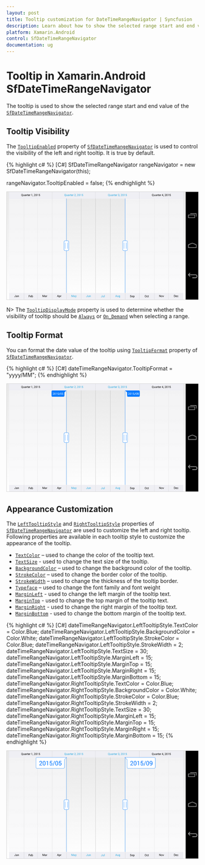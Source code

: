 ```yaml
---
layout: post
title: Tooltip customization for DateTimeRangeNavigator | Syncfusion
description: Learn about how to show the selected range start and end value of the Xamarin.Android SfDateTimeRangeNavigator.
platform: Xamarin.Android
control: SfDateTimeRangeNavigator
documentation: ug
---
```


# Tooltip in Xamarin.Android SfDateTimeRangeNavigator

The tooltip is used to show the selected range start and end value of the [`SfDateTimeRangeNavigator`](https://help.syncfusion.com/cr/xamarin-android/Com.Syncfusion.Rangenavigator.SfDateTimeRangeNavigator.html).

## Tooltip Visibility

The [`TooltipEnabled`](https://help.syncfusion.com/cr/xamarin-android/Com.Syncfusion.Rangenavigator.SfDateTimeRangeNavigator.html#Com_Syncfusion_Rangenavigator_SfDateTimeRangeNavigator_TooltipEnabled) property of [`SfDateTimeRangeNavigator`](https://help.syncfusion.com/cr/xamarin-android/Com.Syncfusion.Rangenavigator.SfDateTimeRangeNavigator.html) is used to control the visibility of the left and right tooltip. It is true by default.

{% highlight c# %}
[C#]
SfDateTimeRangeNavigator rangeNavigator = new SfDateTimeRangeNavigator(this);

rangeNavigator.TooltipEnabled = false;
{% endhighlight %}

![Tooltip visibility in Xamarin.Android DateTimeRangeNavigator](tooltip_images/tooltip_img1.png)

N> The [`TooltipDisplayMode`](https://help.syncfusion.com/cr/xamarin-android/Com.Syncfusion.Rangenavigator.SfDateTimeRangeNavigator.html#Com_Syncfusion_Rangenavigator_SfDateTimeRangeNavigator_TooltipDisplayMode) property is used to determine whether the visibility of tooltip should be [`Always`](https://help.syncfusion.com/cr/xamarin-android/Com.Syncfusion.Rangenavigator.TooltipDisplayMode.html#Com_Syncfusion_Rangenavigator_TooltipDisplayMode_Always) or [`On_Demand`](https://help.syncfusion.com/cr/xamarin-android/Com.Syncfusion.Rangenavigator.TooltipDisplayMode.html#Com_Syncfusion_Rangenavigator_TooltipDisplayMode_On_Demand) when selecting a range.	

## Tooltip Format

You can format the date value of the tooltip using [`TooltipFormat`](https://help.syncfusion.com/cr/xamarin-android/Com.Syncfusion.Rangenavigator.SfDateTimeRangeNavigator.html#Com_Syncfusion_Rangenavigator_SfDateTimeRangeNavigator_TooltipFormat) property of [`SfDateTimeRangeNavigator`](https://help.syncfusion.com/cr/xamarin-android/Com.Syncfusion.Rangenavigator.SfDateTimeRangeNavigator.html).

{% highlight c# %}
[C#]
dateTimeRangeNavigator.TooltipFormat = "yyyy/MM";
{% endhighlight %}

![Format for tooltip in Xamarin.Android DateTimeRangeNavigator](tooltip_images/tooltip_img2.png)

## Appearance Customization

The [`LeftTooltipStyle`](https://help.syncfusion.com/cr/xamarin-android/Com.Syncfusion.Rangenavigator.SfDateTimeRangeNavigator.html#Com_Syncfusion_Rangenavigator_SfDateTimeRangeNavigator_LeftTooltipStyle) and [`RightTooltipStyle`](https://help.syncfusion.com/cr/xamarin-android/Com.Syncfusion.Rangenavigator.SfDateTimeRangeNavigator.html#Com_Syncfusion_Rangenavigator_SfDateTimeRangeNavigator_RightTooltipStyle) properties of [`SfDateTimeRangeNavigator`](https://help.syncfusion.com/cr/xamarin-android/Com.Syncfusion.Rangenavigator.SfDateTimeRangeNavigator.html) are used to customize the left and right tooltip. Following properties are available in each tooltip style to customize the appearance of the tooltip.

* [`TextColor`](https://help.syncfusion.com/cr/xamarin-android/Com.Syncfusion.Rangenavigator.TooltipStyle.html#Com_Syncfusion_Rangenavigator_TooltipStyle_TextColor) – used to change the color of the tooltip text.
* [`TextSize`](https://help.syncfusion.com/cr/xamarin-android/Com.Syncfusion.Rangenavigator.TooltipStyle.html#Com_Syncfusion_Rangenavigator_TooltipStyle_TextSize) - used to change the text size of the tooltip.
* [`BackgroundColor`](https://help.syncfusion.com/cr/xamarin-android/Com.Syncfusion.Rangenavigator.TooltipStyle.html#Com_Syncfusion_Rangenavigator_TooltipStyle_BackgroundColor) – used to change the background color of the tooltip.
* [`StrokeColor`](https://help.syncfusion.com/cr/xamarin-android/Com.Syncfusion.Rangenavigator.TooltipStyle.html#Com_Syncfusion_Rangenavigator_TooltipStyle_StrokeColor) – used to change the border color of the tooltip.
* [`StrokeWidth`](https://help.syncfusion.com/cr/xamarin-android/Com.Syncfusion.Rangenavigator.TooltipStyle.html#Com_Syncfusion_Rangenavigator_TooltipStyle_StrokeWidth) – used to change the thickness of the tooltip border.
* [`Typeface`](https://help.syncfusion.com/cr/xamarin-android/Com.Syncfusion.Rangenavigator.TooltipStyle.html#Com_Syncfusion_Rangenavigator_TooltipStyle_Typeface) – used to change the font family and font weight
* [`MarginLeft`](https://help.syncfusion.com/cr/xamarin-android/Com.Syncfusion.Rangenavigator.TooltipStyle.html#Com_Syncfusion_Rangenavigator_TooltipStyle_MarginLeft) - used to change the left margin of the tooltip text.
* [`MarginTop`](https://help.syncfusion.com/cr/xamarin-android/Com.Syncfusion.Rangenavigator.TooltipStyle.html#Com_Syncfusion_Rangenavigator_TooltipStyle_MarginTop) - used to change the top margin of the tooltip text.
* [`MarginRight`](https://help.syncfusion.com/cr/xamarin-android/Com.Syncfusion.Rangenavigator.TooltipStyle.html#Com_Syncfusion_Rangenavigator_TooltipStyle_MarginRight) - used to change the right margin of the tooltip text.
* [`MarginBottom`](https://help.syncfusion.com/cr/xamarin-android/Com.Syncfusion.Rangenavigator.TooltipStyle.html#Com_Syncfusion_Rangenavigator_TooltipStyle_MarginBottom) - used to change the bottom margin of the tooltip text.

{% highlight c# %}
[C#]
dateTimeRangeNavigator.LeftTooltipStyle.TextColor = Color.Blue;
dateTimeRangeNavigator.LeftTooltipStyle.BackgroundColor = Color.White;
dateTimeRangeNavigator.LeftTooltipStyle.StrokeColor = Color.Blue;
dateTimeRangeNavigator.LeftTooltipStyle.StrokeWidth = 2;
dateTimeRangeNavigator.LeftTooltipStyle.TextSize = 30;
dateTimeRangeNavigator.LeftTooltipStyle.MarginLeft = 15;
dateTimeRangeNavigator.LeftTooltipStyle.MarginTop = 15;
dateTimeRangeNavigator.LeftTooltipStyle.MarginRight = 15;
dateTimeRangeNavigator.LeftTooltipStyle.MarginBottom = 15;
dateTimeRangeNavigator.RightTooltipStyle.TextColor = Color.Blue;
dateTimeRangeNavigator.RightTooltipStyle.BackgroundColor = Color.White;
dateTimeRangeNavigator.RightTooltipStyle.StrokeColor = Color.Blue;
dateTimeRangeNavigator.RightTooltipStyle.StrokeWidth = 2;
dateTimeRangeNavigator.RightTooltipStyle.TextSize = 30;
dateTimeRangeNavigator.RightTooltipStyle.MarginLeft = 15;
dateTimeRangeNavigator.RightTooltipStyle.MarginTop = 15;
dateTimeRangeNavigator.RightTooltipStyle.MarginRight = 15;
dateTimeRangeNavigator.RightTooltipStyle.MarginBottom = 15;
{% endhighlight %}

![Customization of tooltip in Xamarin.Android DateTimeRangeNavigator](tooltip_images/tooltip_img3.png)


